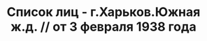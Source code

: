 ---
title: Список лиц - г.Харьков.Южная ж.д. // от 3 февраля 1938 года
description: РГАСПИ, ф.17, оп.171, дело 414, лист 255
images:
- /disk/pictures/v06/17-171-414-255.jpg
- /disk/pictures/v06/17-171-414-256.jpg
- /disk/pictures/v06/17-171-414-257.jpg
- /disk/pictures/v06/17-171-414-258.jpg
- /disk/pictures/v06/17-171-414-259.jpg
- /disk/pictures/v06/17-171-414-260.jpg
---